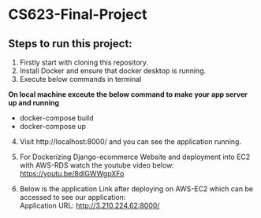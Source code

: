 # CS623-Final-Project


## Steps to run this project:


1) Firstly start with cloning this repository.  
2) Install Docker and ensure that docker desktop is running.  
3) Execute below commands in terminal

  **On local machine exceute the below command to make your app server up and running**  
- docker-compose build  
- docker-compose up  


4) Visit http://localhost:8000/ and you can see the application running.  


5) For Dockerizing Django-ecommerce Website and deployment into EC2 with AWS-RDS watch the youtube video below:  
https://youtu.be/8dlGWWgpXFo   

6) Below is the application Link after deploying on AWS-EC2 which can be accessed to see our application:    
  Application URL: http://3.210.224.62:8000/

